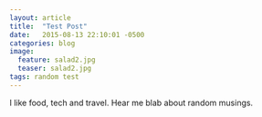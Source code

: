 ```yaml
---
layout: article
title:  "Test Post"
date:   2015-08-13 22:10:01 -0500
categories: blog
image: 
  feature: salad2.jpg
  teaser: salad2.jpg
tags: random test
---
```

I like food, tech and travel. Hear me blab about random musings. 